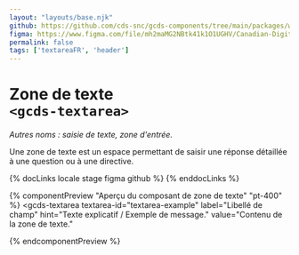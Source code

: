 ```yaml
---
layout: "layouts/base.njk"
github: https://github.com/cds-snc/gcds-components/tree/main/packages/web/src/components/gcds-textarea
figma: https://www.figma.com/file/mh2maMG2NBtk41k1O1UGHV/Canadian-Digital-Service%E2%80%A8---GC-Design-System?node-id=856%3A2774&t=CNFu5vZBMMrGho6u-0
permalink: false
tags: ['textareaFR', 'header']
---
```


# Zone de texte <br>`<gcds-textarea>`

_Autres noms : saisie de texte, zone d'entrée._

Une zone de texte est un espace permettant de saisir une réponse détaillée à une question ou à une directive.

{% docLinks locale stage figma github %}
{% enddocLinks %}

{% componentPreview "Aperçu du composant de zone de texte" "pt-400" %}
<gcds-textarea
  textarea-id="textarea-example"
  label="Libellé de champ"
  hint="Texte explicatif / Exemple de message."
  value="Contenu de la zone de texte."
>
</gcds-textarea>
{% endcomponentPreview %}
